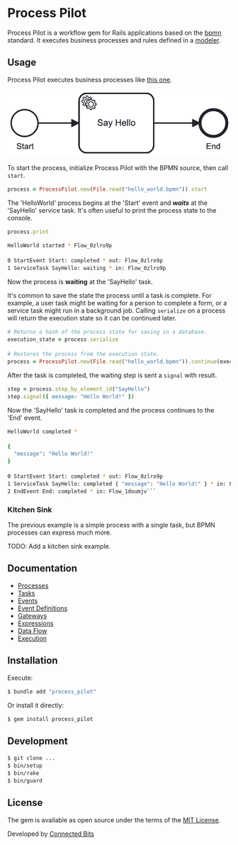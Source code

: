 # Process Pilot

Process Pilot is a workflow gem for Rails applications based on the [bpmn](https://www.bpmn.org) standard. It executes business processes and rules defined in a [modeler](https://camunda.com/download/modeler/).

## Usage

Process Pilot executes business processes like [this one](/test/fixtures/files/hello_world.bpmn).

![Example](test/fixtures/files/hello_world.png)

To start the process, initialize Process Pilot with the BPMN source, then call `start`.

```ruby
process = ProcessPilot.new(File.read("hello_world.bpmn")).start
```

The 'HelloWorld' process begins at the 'Start' event and **_waits_** at the 'SayHello' service task. It's often useful to print the process state to the console.

```ruby
process.print
```

```bash
HelloWorld started * Flow_0zlro9p

0 StartEvent Start: completed * out: Flow_0zlro9p
1 ServiceTask SayHello: waiting * in: Flow_0zlro9p
```

Now the process is **waiting** at the 'SayHello' task.

It's common to save the state the process until a task is complete. For example, a user task might be waiting for a person to complete a form, or a service task might run in a background job. Calling `serialize` on a process will return the execution state so it can be continued later.

```ruby
# Returns a hash of the process state for saving in a database.
execution_state = process.serialize

# Restores the process from the execution state.
process = ProcessPilot.new(File.read("hello_world.bpmn")).continue(execution_state)
```

After the task is completed, the waiting step is sent a `signal` with result.

```ruby
step = process.step_by_element_id("SayHello")
step.signal({ message: "Hello World!" })
```

Now the 'SayHello' task is completed and the process continues to the 'End' event.

````bash
HelloWorld completed *

{
  "message": "Hello World!"
}

0 StartEvent Start: completed * out: Flow_0zlro9p
1 ServiceTask SayHello: completed { "message": "Hello World!" } * in: Flow_0zlro9p * out: Flow_1doumjv
2 EndEvent End: completed * in: Flow_1doumjv```
````

### Kitchen Sink

The previous example is a simple process with a single task, but BPMN processes can express much more.

TODO: Add a kitchen sink example.

## Documentation

- [Processes](/docs/processes.md)
- [Tasks](/docs/tasks.md)
- [Events](/docs/events.md)
- [Event Definitions](/docs/event_definitions.md)
- [Gateways](/docs/gateways.md)
- [Expressions](/docs/expressions.md)
- [Data Flow](/docs/data_flow.md)
- [Execution](/docs/execution.md)

## Installation

Execute:

```bash
$ bundle add "process_pilot"
```

Or install it directly:

```bash
$ gem install process_pilot
```

## Development

```bash
$ git clone ...
$ bin/setup
$ bin/rake
$ bin/guard
```

## License

The gem is available as open source under the terms of the [MIT License](https://opensource.org/licenses/MIT).

Developed by [Connected Bits](http://www.connectedbits.com)
